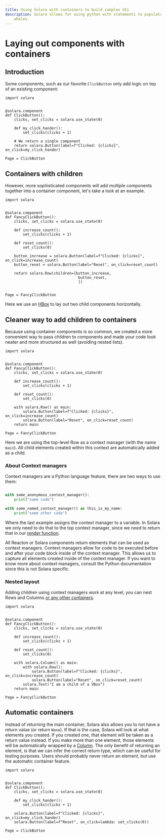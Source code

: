 ```yaml
---
title: Using Solara with containers to build complex UIs
description: Solara allows for using python with statements to populate your UIs in a structured manner. This makes it easy to compose different components to build cohesive
    wholes.
---
```


# Laying out components with containers

## Introduction
Some components, such as our favorite `ClickButton` only add logic on top of an existing component:

```{.python pycafe-link}
import solara


@solara.component
def ClickButton():
    clicks, set_clicks = solara.use_state(0)

    def my_click_hander():
        set_clicks(clicks + 1)

    # We return a single component
    return solara.Button(label=f"Clicked: {clicks}", on_click=my_click_hander)

Page = ClickButton
```


## Containers with children
However, more sophisticated components will add multiple components together into a container component, let's take a look at an example.

```{.python pycafe-link}
import solara


@solara.component
def FancyClickButton():
    clicks, set_clicks = solara.use_state(0)

    def increase_count():
        set_clicks(clicks + 1)

    def reset_count():
        set_clicks(0)

    button_increase = solara.Button(label=f"Clicked: {clicks}", on_click=increase_count)
    button_reset = solara.Button(label="Reset", on_click=reset_count)

    return solara.Row(children=[button_increase,
                                 button_reset,
                                 ])


Page = FancyClickButton

```


Here we use an [HBox](/documentation/components/layout/hbox) to lay out two child components horizontally.


## Cleaner way to add children to containers

Because using container components is so common, we created a more convenient way to pass children to components and made your code look neater and more structured as well (avoiding nested lists).

```{.python pycafe-link}
import solara


@solara.component
def FancyClickButton():
    clicks, set_clicks = solara.use_state(0)

    def increase_count():
        set_clicks(clicks + 1)

    def reset_count():
        set_clicks(0)

    with solara.Row() as main:
        solara.Button(label=f"Clicked: {clicks}", on_click=increase_count)
        solara.Button(label="Reset", on_click=reset_count)
    return main

Page = FancyClickButton

```

Here we are using the top-level Row as a context manager (with the name `main`). All child elements created within this context are automatically added as a child.

### About Context managers

Context managers are a Python language feature, there are two ways to use them:

```python

with some_anonymous_context_manager():
    print("some code")

with some_named_context_manager() as this_is_my_name:
    print("some other code")
```

Where the last example assigns the context manager to a variable. In Solara we only need to do that to the top context manager, since we need to return that in our [render function](/documentation/advanced/understanding/anatomy).

All Reacton or Solara components return elements that can be used as context managers. Context managers allow for code to be executed before and after your code block inside of the context manager. This allows us to capture all elements created inside of the context manager. If you want to know more about context managers, consult the Python documentation since this is not Solara specific.


### Nested layout

Adding children using context managers work at any level, you can nest Rows and Columns [or any other containers](/api#components).


```{.python pycafe-link}
import solara


@solara.component
def FancyClickButton():
    clicks, set_clicks = solara.use_state(0)

    def increase_count():
        set_clicks(clicks + 1)

    def reset_count():
        set_clicks(0)

    with solara.Column() as main:
        with solara.Row():
            solara.Button(label=f"Clicked: {clicks}", on_click=increase_count)
            solara.Button(label="Reset", on_click=reset_count)
        solara.Text("I am a child of a VBox")
    return main

Page = FancyClickButton

```


## Automatic containers


Instead of returning the main container, Solara also allows you to not have a return value (or return `None`).
If that is the case, Solara will look at what elements you created. If you created one, that element will be taken
as a return value instead. If you make more than one element, those elements will be automatically wrapped by
a [Column](/documentation/components/layout/column). The only benefit of returning an element, is that we can infer the correct return type,
which can be useful for testing purposes. Users should probably never return an element, but use the automatic
container feature.

```{.python pycafe-link}
import solara


@solara.component
def ClickButton():
    clicks, set_clicks = solara.use_state(0)

    def my_click_hander():
        set_clicks(clicks + 1)

    solara.Button(label=f"Clicked: {clicks}", on_click=my_click_hander)
    solara.Button(label=f"Reset", on_click=lambda: set_clicks(0))

Page = ClickButton
```
